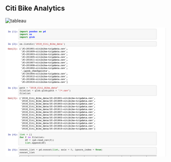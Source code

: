 ## Citi Bike Analytics
 
 ![tableau](Images/city-bike-station-bikes.jpg)

![tableau](Images/tableau.png)


